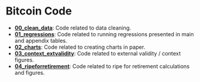 # Bitcoin Code

- [__00_clean_data__](code/00_clean_data): Code related to data cleaning.
- [__01_regressions__](code/01_regressions): Code related to running regressions presented in main and appendix tables.
- [__02_charts__](code/02_charts): Code related to creating charts in paper.
- [__03_context_extvalidity__](code/03_context_extvalidity): Code related to external validity / context figures.
- [__04_ripeforretirement__](code/04_ripeforretirement): Code related to ripe for retirement calculations and figures.

